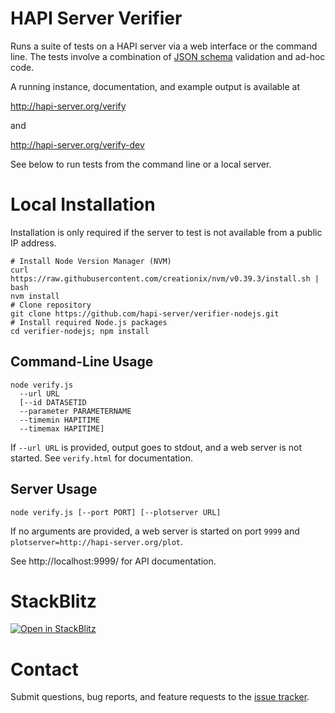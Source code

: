 # HAPI Server Verifier

Runs a suite of tests on a HAPI server via a web interface or the command line. The tests involve a combination of [JSON schema](https://github.com/hapi-server/verifier-nodejs/tree/master/schemas) validation and ad-hoc code.

A running instance, documentation, and example output is available at

http://hapi-server.org/verify

and

http://hapi-server.org/verify-dev

See below to run tests from the command line or a local server.

# Local Installation

Installation is only required if the server to test is not available from a public IP address.

```
# Install Node Version Manager (NVM)
curl https://raw.githubusercontent.com/creationix/nvm/v0.39.3/install.sh | bash
nvm install
# Clone repository
git clone https://github.com/hapi-server/verifier-nodejs.git
# Install required Node.js packages
cd verifier-nodejs; npm install
```

## Command-Line Usage

```
node verify.js
  --url URL
  [--id DATASETID
  --parameter PARAMETERNAME
  --timemin HAPITIME
  --timemax HAPITIME]
```

If `--url URL` is provided, output goes to stdout, and a web server is not started. See `verify.html` for documentation.

## Server Usage

```
node verify.js [--port PORT] [--plotserver URL]
```

If no arguments are provided, a web server is started on port `9999` and `plotserver=http://hapi-server.org/plot`.

See http://localhost:9999/ for API documentation.

# StackBlitz

[![Open in StackBlitz](https://developer.stackblitz.com/img/open_in_stackblitz.svg)](https://stackblitz.com/edit/verify-nodejs-dev?file=README.md&file=md!README.md)

# Contact

Submit questions, bug reports, and feature requests to the [issue tracker](https://github.com/hapi-server/verifier-nodejs/issues).
